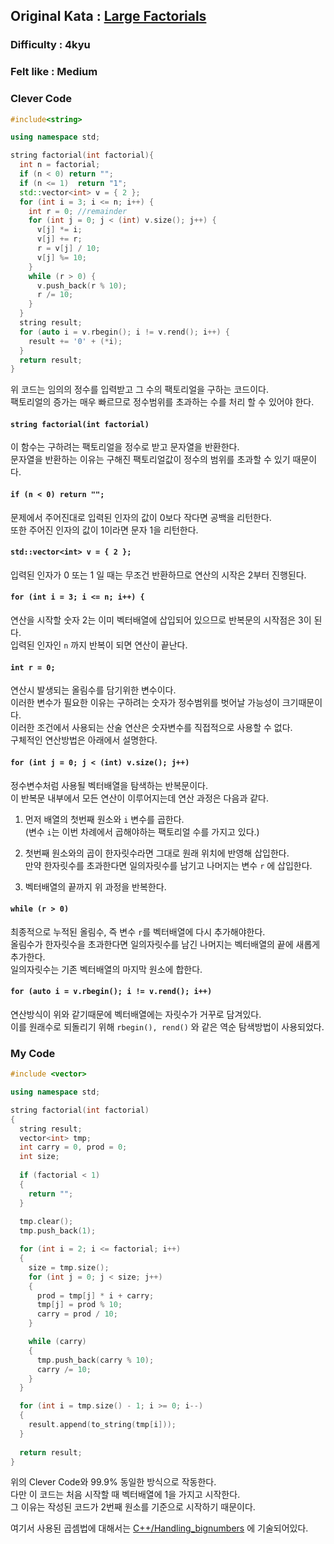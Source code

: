 ## Original Kata : [Large Factorials](https://www.codewars.com/kata/large-factorials/solutions/cpp)  

### Difficulty : 4kyu  
### Felt like : Medium   

### Clever Code
``` C++
#include<string>

using namespace std;

string factorial(int factorial){
  int n = factorial;
  if (n < 0) return "";
  if (n <= 1)  return "1";
  std::vector<int> v = { 2 };
  for (int i = 3; i <= n; i++) {
    int r = 0; //remainder
    for (int j = 0; j < (int) v.size(); j++) {
      v[j] *= i;
      v[j] += r;
      r = v[j] / 10;
      v[j] %= 10;
    }
    while (r > 0) {
      v.push_back(r % 10);
      r /= 10;
    }
  }
  string result;
  for (auto i = v.rbegin(); i != v.rend(); i++) {
    result += '0' + (*i);
  }
  return result;
}
```

위 코드는 임의의 정수를 입력받고 그 수의 팩토리얼을 구하는 코드이다.  
팩토리얼의 증가는 매우 빠르므로 정수범위를 초과하는 수를 처리 할 수 있어야 한다.  

#### `string factorial(int factorial)`  
이 함수는 구하려는 팩토리얼을 정수로 받고 문자열을 반환한다.  
문자열을 반환하는 이유는 구해진 팩토리얼값이 정수의 범위를 초과할 수 있기 때문이다.  

#### `if (n < 0) return "";`  
문제에서 주어진대로 입력된 인자의 값이 0보다 작다면 공백을 리턴한다.  
또한 주어진 인자의 값이 1이라면 문자 1을 리턴한다.  

#### `std::vector<int> v = { 2 };`  
입력된 인자가 0 또는 1 일 때는 무조건 반환하므로 연산의 시작은 2부터 진행된다.  

#### `for (int i = 3; i <= n; i++) {`  
연산을 시작할 숫자 2는 이미 벡터배열에 삽입되어 있으므로 반복문의 시작점은 3이 된다.  
입력된 인자인 `n` 까지 반복이 되면 연산이 끝난다.  

#### `int r = 0;`  
연산시 발생되는 올림수를 담기위한 변수이다.  
이러한 변수가 필요한 이유는 구하려는 숫자가 정수범위를 벗어날 가능성이 크기때문이다.  
이러한 조건에서 사용되는 산술 연산은 숫자변수를 직접적으로 사용할 수 없다.  
구체적인 연산방법은 아래에서 설명한다.  

#### `for (int j = 0; j < (int) v.size(); j++)`  
정수변수처럼 사용될 벡터배열을 탐색하는 반복문이다.  
이 반복문 내부에서 모든 연산이 이루어지는데 연산 과정은 다음과 같다.  

1. 먼저 배열의 첫번째 원소와 `i` 변수를 곱한다.  
(변수 `i`는 이번 차례에서 곱해야하는 팩토리얼 수를 가지고 있다.)  

2. 첫번째 원소와의 곱이 한자릿수라면 그대로 원래 위치에 반영해 삽입한다.  
만약 한자릿수를 초과한다면 일의자릿수를 남기고 나머지는 변수 `r` 에 삽입한다.  

3. 벡터배열의 끝까지 위 과정을 반복한다.  

#### `while (r > 0)`  
최종적으로 누적된 올림수, 즉 변수 `r`를 벡터배열에 다시 추가해야한다.  
올림수가 한자릿수을 초과한다면 일의자릿수를 남긴 나머지는 벡터배열의 끝에 새롭게 추가한다.  
일의자릿수는 기존 벡터배열의 마지막 원소에 합한다.  

#### `for (auto i = v.rbegin(); i != v.rend(); i++)`  
연산방식이 위와 같기때문에 벡터배열에는 자릿수가 거꾸로 담겨있다.   
이를 원래수로 되돌리기 위해 `rbegin(), rend()` 와 같은 역순 탐색방법이 사용되었다.  


### My Code  
``` C++
#include <vector>

using namespace std;

string factorial(int factorial)
{
  string result;
  vector<int> tmp;
  int carry = 0, prod = 0;
  int size;
  
  if (factorial < 1)
  {
    return "";
  }
  
  tmp.clear();
  tmp.push_back(1);

  for (int i = 2; i <= factorial; i++)
  {
    size = tmp.size();
    for (int j = 0; j < size; j++)
    {
      prod = tmp[j] * i + carry;
      tmp[j] = prod % 10;
      carry = prod / 10;
    }

    while (carry)
    {
      tmp.push_back(carry % 10);
      carry /= 10;
    }
  }

  for (int i = tmp.size() - 1; i >= 0; i--)
  {
    result.append(to_string(tmp[i]));
  }
  
  return result;
}
```

위의 Clever Code와 99.9% 동일한 방식으로 작동한다.  
다만 이 코드는 처음 시작할 때 벡터배열에 1을 가지고 시작한다.  
그 이유는 작성된 코드가 2번째 원소를 기준으로 시작하기 때문이다.  

여기서 사용된 곱셈법에 대해서는 [C++/Handling_bignumbers](https://github.com/denmark111/TIL/blob/master/C%2B%2B/Handling_bignumbers.md) 에 기술되어있다.  
